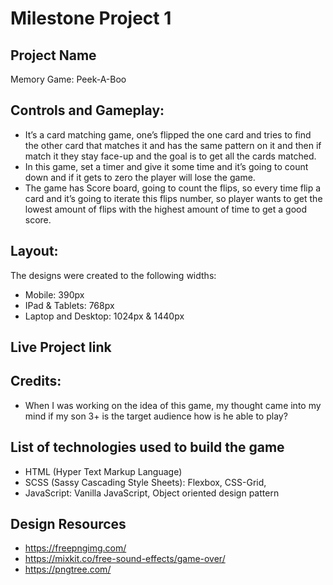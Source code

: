 # Milestone Project 1
## Project Name
Memory Game: Peek-A-Boo
## Controls and Gameplay: 
- It’s a card matching game, one’s flipped the one card and tries to find the other card that matches it and has the same pattern on it and then if match it they stay face-up and the goal is to get all the cards matched. 
- In this game, set a timer and give it some time and it’s going to count down and if it gets to zero the player will lose the game.
-  The game has Score board, going to count the flips, so every time flip a card and it’s going to iterate this flips number, so player wants to get the lowest amount of flips with the highest amount of time to get a good score.

## Layout:
The designs were created to the following widths:
 - Mobile: 390px
 - IPad & Tablets: 768px
 - Laptop and Desktop: 1024px & 1440px
## Live Project link


## Credits: 
- When I was working on the idea of this game, my thought came into my mind if my son 3+ is the target audience how is he able to play? 
## List of technologies used to build the game
-   HTML (Hyper Text Markup Language)
-   SCSS (Sassy Cascading Style Sheets): Flexbox, CSS-Grid,
-   JavaScript: Vanilla JavaScript, Object oriented design pattern

## Design Resources
- https://freepngimg.com/
- https://mixkit.co/free-sound-effects/game-over/
- https://pngtree.com/

